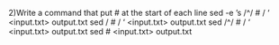 2)Write a command that put # at the start of each line
sed -e ’s /^/ # / ‘ <input.txt>  output.txt
sed / # / ‘ <input.txt>  output.txt
sed  /^/ # / ‘ <input.txt>  output.txt
sed # <input.txt>  output.txt
